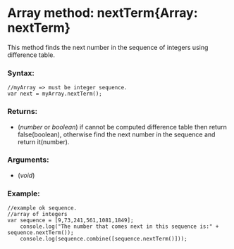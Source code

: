 Array method: nextTerm{Array: nextTerm}
=======================================

This method finds the next number in the sequence of integers using difference table.


### Syntax:

    //myArray => must be integer sequence.
    var next = myArray.nextTerm();

### Returns:

* (*number* or *boolean*) if cannot be computed difference table then return false(boolean), 
                          otherwise find the next number in the sequence and return it(number).

### Arguments:

* (*void*)

### Example:

    //example ok sequence.
    //array of integers
    var sequence = [9,73,241,561,1081,1849];
        console.log("The number that comes next in this sequence is:" + sequence.nextTerm());
        console.log(sequence.combine([sequence.nextTerm()]));

